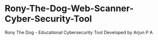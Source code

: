 # Rony-The-Dog-Web-Scanner-Cyber-Security-Tool
Rony The Dog - Educational Cybersecurity Tool Developed by Arjun P A  
